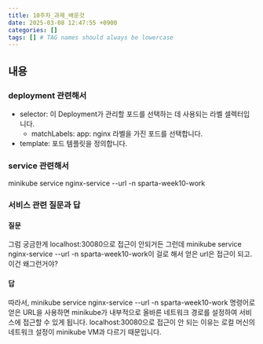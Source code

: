 ```yaml
---
title: 10주차_과제_배운것
date: 2025-03-08 12:47:55 +0900
categories: []
tags: [] # TAG names should always be lowercase
---
```


## 내용
### deployment 관련해서
* selector: 이 Deployment가 관리할 포드를 선택하는 데 사용되는 라벨 셀렉터입니다.
  * matchLabels: app: nginx 라벨을 가진 포드를 선택합니다.
* template: 포드 템플릿을 정의합니다.

### service 관련해서
minikube service nginx-service --url -n sparta-week10-work

### 서비스 관련 질문과 답
#### 질문
그럼 궁금한게 localhost:30080으로 접근이 안되거든 그런데 minikube service nginx-service --url -n sparta-week10-work이 걸로 해서 얻은 url은 접근이 되고. 이건 왜그런거야?

#### 답
따라서, minikube service nginx-service --url -n sparta-week10-work 명령어로 얻은 URL을 사용하면 minikube가 내부적으로 올바른 네트워크 경로를 설정하여 서비스에 접근할 수 있게 됩니다. localhost:30080으로 접근이 안 되는 이유는 로컬 머신의 네트워크 설정이 minikube VM과 다르기 때문입니다.
